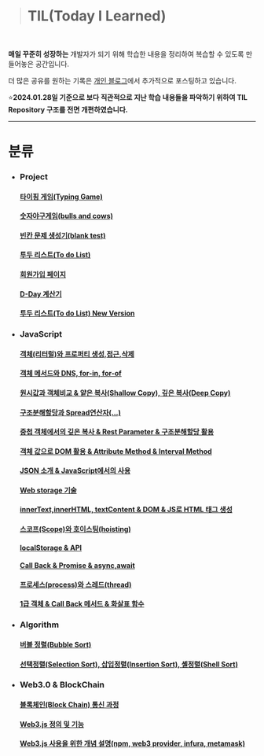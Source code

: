><h1>TIL(Today I Learned)</h1>
<br>

**매일 꾸준히 성장하는** 개발자가 되기 위해 학습한 내용을 정리하여 복습할 수 있도록 만들어놓은 공간입니다.

더 많은 공유를 원하는 기록은 <a href="https://velog.io/@dovelop/">개인 블로그</a>에서 추가적으로 포스팅하고 있습니다.

⭐**2024.01.28일 기준으로 보다 직관적으로 지난 학습 내용들을 파악하기 위하여 TIL Repository 구조를 전면 개편하였습니다.**

---

<h1>분류</h1>

<ul>
<li><h3>Project</h3>

<h4><a href="https://github.com/Kwon2do/TIL/blob/main/Project/SideProject/TypingGame/TypingGame.md">타이핑 게임(Typing Game)</a></h4>
<h4><a href="https://github.com/Kwon2do/TIL/blob/main/Project/SideProject/Bulls%20and%20Cows/project/%EA%B8%B0%EB%A1%9D/2024.01.03.md">숫자야구게임(bulls and cows)</a></h4>
<h4><a href="https://github.com/Kwon2do/TIL/blob/main/Project/SideProject/blank_test/readme.md">빈칸 문제 생성기(blank test)</a></h4>
<h4><a href="https://github.com/Kwon2do/TIL/blob/main/Project/SideProject/Todolist(01.11~01.12)/readme.md">투두 리스트(To do List)</a></h4>
<h4><a href="https://github.com/Kwon2do/TIL/blob/main/Project/SideProject/SignUp_final/record/study.md">회원가입 페이지</a></h4>
<h4><a href="https://github.com/Kwon2do/TIL/tree/main/Project/SideProject/D-day/readme.md">D-Day 계산기</a></h4>
<h4><a href="https://github.com/Kwon2do/TIL/tree/main/Project/SideProject/Todolist(new%20version)/readme.md">투두 리스트(To do List) New Version</a></h4>
<li><h3>JavaScript</h3>
<h4><a href="https://github.com/Kwon2do/TIL/blob/main/JavaScript/Object/object%26property.md">객체(리터럴)와 프로퍼티 생성,접근,삭제</a></h4>
<h4><a href="https://github.com/Kwon2do/TIL/blob/main/JavaScript/Object/obectMethod_for-of%26for-in.md">객체 메서드와 DNS, for-in, for-of </a></h4>
<h4><a href="https://github.com/Kwon2do/TIL/blob/main/JavaScript/Object/js_object_type_and_copy_concept.md">원시값과 객체비교 & 얕은 복사(Shallow Copy), 깊은 복사(Deep Copy)</a></h4>
<h4><a href="
https://github.com/Kwon2do/TIL/blob/main/JavaScript/Destructuring%20Assignment/study.md">구조분해할당과 Spread연산자(...)</a></h4>
<h4><a href="https://github.com/Kwon2do/TIL/blob/main/JavaScript/shallow-deep%20Copy/copy_rest-parameter_.md">중첩 객체에서의 깊은 복사 & Rest Parameter & 구조분해할당 활용</a></h4>
<h4><a href="https://github.com/Kwon2do/TIL/blob/main/JavaScript/DOM/DOM%2C%20Methods-summary.md">객체 값으로 DOM 활용 & Attribute Method & Interval Method</a></h4>
<h4><a href="https://github.com/Kwon2do/TIL/blob/main/JavaScript/JSON_study/JSON%26XML.md">JSON 소개 & JavaScript에서의 사용</a></h4>
<h4><a href="https://github.com/Kwon2do/TIL/blob/main/JavaScript/WebStorage/WebStorage.md">Web storage 기술</a></h4>
<h4><a href="https://github.com/Kwon2do/TIL/blob/main/JavaScript/WebStorage/WebStorage.md">innerText,innerHTML, textContent & DOM & JS로 HTML 태그 생성</a></h4>
<h4><a href="https://github.com/Kwon2do/TIL/blob/main/JavaScript/WebStorage/hoisting_localStorage_callback-queue.md">스코프(Scope)와 호이스팅(hoisting)</a></h4>
<h4><a href="https://github.com/Kwon2do/TIL/blob/main/JavaScript/WebStorage/hoisting_localStorage_callback-queue.md">localStorage & API</a></h4>
<h4><a href="https://github.com/Kwon2do/TIL/blob/main/JavaScript/callback%26promise/study.md">Call Back & Promise & async,await</a></h4>
<h4><a href="https://github.com/Kwon2do/TIL/blob/main/JavaScript/callback%26promise/study_2.md">프로세스(process)와 스레드(thread)</a></h4>
<h4><a href="https://github.com/Kwon2do/TIL/blob/main/JavaScript/callback%26promise/study_2.md">1급 객체 & Call Back 메서드 & 화살표 함수</a></h4>
<li><h3>Algorithm</h3>
<h4><a href="https://github.com/Kwon2do/TIL/blob/main/Algorithm/Sort%20Algorithm/%EB%B2%84%EB%B8%94%EC%A0%95%EB%A0%AC.md">버블 정렬(Bubble Sort)</a></h4>
<h4><a href="https://github.com/Kwon2do/TIL/blob/main/Algorithm/Sort%20Algorithm/%EC%84%A0%ED%83%9D%2C%EC%82%BD%EC%9E%85%2C%EC%85%B8%EC%A0%95%EB%A0%AC.md">선택정렬(Selection Sort), 삽입정렬(Insertion Sort), 셸정렬(Shell Sort)</a></h4>

<li><h3>Web3.0 & BlockChain</h3>
<h4><a href="https://github.com/Kwon2do/TIL/blob/main/Web3.0%26BlockChain/Web3.js_.md">블록체인(Block Chain) 통신 과정</a></h4>
<h4><a href="https://github.com/Kwon2do/TIL/blob/main/Web3.0%26BlockChain/Web3.js_.md">Web3.js 정의 및 기능</a></h4>
<h4><a href="https://github.com/Kwon2do/TIL/blob/main/Web3.0%26BlockChain/Web3.js_2.md">Web3.js 사용을 위한 개념 설명(npm, web3 provider, infura, metamask)</a></h4>
</ul>